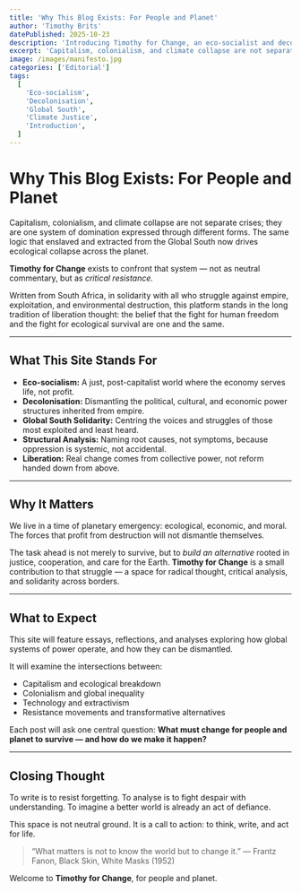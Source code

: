 ```yaml
---
title: 'Why This Blog Exists: For People and Planet'
author: 'Timothy Brits'
datePublished: 2025-10-23
description: 'Introducing Timothy for Change, an eco-socialist and decolonial platform from South Africa, dedicated to exposing structural violence and imagining a just future.'
excerpt: 'Capitalism, colonialism, and climate collapse are not separate crises; they are one system of domination expressed through different forms. This opening statement defines the mission and values of Timothy for Change: an eco-socialist, decolonial platform from South Africa for people and planet.'
image: /images/manifesto.jpg
categories: ['Editorial']
tags:
  [
    'Eco-socialism',
    'Decolonisation',
    'Global South',
    'Climate Justice',
    'Introduction',
  ]
---
```


# Why This Blog Exists: For People and Planet

Capitalism, colonialism, and climate collapse are not separate crises; they are one system of domination expressed through different forms.
The same logic that enslaved and extracted from the Global South now drives ecological collapse across the planet.

**Timothy for Change** exists to confront that system — not as neutral commentary, but as _critical resistance._

Written from South Africa, in solidarity with all who struggle against empire, exploitation, and environmental destruction, this platform stands in the long tradition of liberation thought: the belief that the fight for human freedom and the fight for ecological survival are one and the same.

---

## What This Site Stands For

- **Eco-socialism:** A just, post-capitalist world where the economy serves life, not profit.
- **Decolonisation:** Dismantling the political, cultural, and economic power structures inherited from empire.
- **Global South Solidarity:** Centring the voices and struggles of those most exploited and least heard.
- **Structural Analysis:** Naming root causes, not symptoms, because oppression is systemic, not accidental.
- **Liberation:** Real change comes from collective power, not reform handed down from above.

---

## Why It Matters

We live in a time of planetary emergency: ecological, economic, and moral.
The forces that profit from destruction will not dismantle themselves.

The task ahead is not merely to survive, but to _build an alternative_ rooted in justice, cooperation, and care for the Earth.
**Timothy for Change** is a small contribution to that struggle — a space for radical thought, critical analysis, and solidarity across borders.

---

## What to Expect

This site will feature essays, reflections, and analyses exploring how global systems of power operate, and how they can be dismantled.

It will examine the intersections between:

- Capitalism and ecological breakdown
- Colonialism and global inequality
- Technology and extractivism
- Resistance movements and transformative alternatives

Each post will ask one central question:
**What must change for people and planet to survive — and how do we make it happen?**

---

## Closing Thought

To write is to resist forgetting.
To analyse is to fight despair with understanding.
To imagine a better world is already an act of defiance.

This space is not neutral ground.
It is a call to action: to think, write, and act for life.

> “What matters is not to know the world but to change it.”
> — Frantz Fanon, Black Skin, White Masks (1952)

Welcome to **Timothy for Change**, for people and planet.
